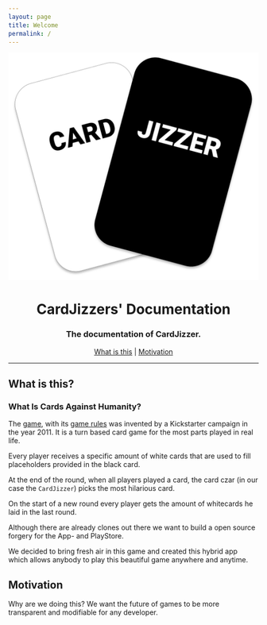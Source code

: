 ```yaml
---
layout: page
title: Welcome
permalink: /
---
```


<div align="center">
    <img src="../res/logo.svg">
    <h1>CardJizzers' Documentation</h1>
    <h3>The documentation of CardJizzer.</h3>
</div>

<div align="center">

[What is this](#what-is-this) | 
[Motivation](#motivation)

</div>
<hr/>

## What is this?
### What Is Cards Against Humanity?
The [game][cards-against-humanity], with its [game rules][game-rules] was invented by a Kickstarter campaign in the year 2011.
It is a turn based card game for the most parts played in real life.

Every player receives a specific amount of white cards that are used to fill placeholders provided in the black card.

At the end of the round, when all players played a card, the card czar (in our case the `CardJizzer`) picks the most hilarious card.

On the start of a new round every player gets the amount of whitecards he laid in the last round.

Although there are already clones out there we want to build a open source forgery for the App- and PlayStore. 

We decided to bring fresh air in this game and created this hybrid app which allows anybody to play
this beautiful game anywhere and anytime.

## Motivation
Why are we doing this? We want the future of games to be more transparent and modifiable for any developer.


[cards-against-humanity]: https://cardsagainsthumanity.com/
[game-rules]: http://s3.amazonaws.com/cah/CAH_Rules.pdf